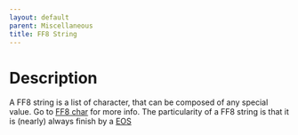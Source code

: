 ```yaml
---
layout: default
parent: Miscellaneous
title: FF8 String
---
```


# Description
A FF8 string is a list of character, that can be composed of any special value. Go to [FF8 char](../FF8Char) for more info.
The particularity of a FF8 string is that it is (nearly) always finish by a [EOS](../FF8Char#end-of-string-new-page)